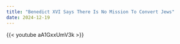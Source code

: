 ```yaml
---
title: "Benedict XVI Says There Is No Mission To Convert Jews"
date: 2024-12-19
---
```


{{< youtube aA1GxxUmV3k >}}

